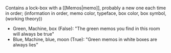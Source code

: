 Contains a lock-box with a [[Memos|memo]], probably a new one each time
in order; (information in order, memo color, typeface, box color, box symbol, (working theory))
- Green, Machine, box (False): "The green memos you find in this room will always be true"
- Blue, Machine, blue, moon (True): "Green memos in white boxes are always lies"